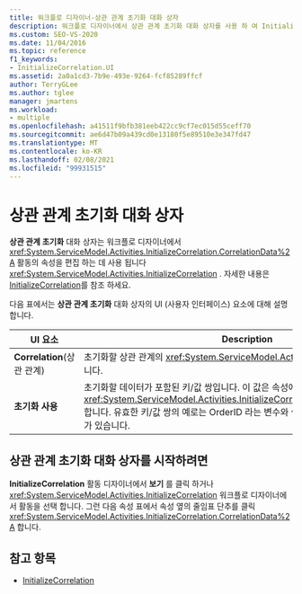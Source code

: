 ```yaml
---
title: 워크플로 디자이너-상관 관계 초기화 대화 상자
description: 워크플로 디자이너에서 상관 관계 초기화 대화 상자를 사용 하 여 InitializeCorrelation 활동의 CorrelationData 속성을 편집 하는 방법에 대해 알아봅니다.
ms.custom: SEO-VS-2020
ms.date: 11/04/2016
ms.topic: reference
f1_keywords:
- InitializeCorrelation.UI
ms.assetid: 2a0a1cd3-7b9e-493e-9264-fcf85289ffcf
author: TerryGLee
ms.author: tglee
manager: jmartens
ms.workload:
- multiple
ms.openlocfilehash: a41511f9bfb381eeb422cc9cf7ec015d55ceff70
ms.sourcegitcommit: ae6d47b09a439cd0e13180f5e89510e3e347fd47
ms.translationtype: MT
ms.contentlocale: ko-KR
ms.lasthandoff: 02/08/2021
ms.locfileid: "99931515"
---
```

# <a name="initialize-correlation-dialog-box"></a>상관 관계 초기화 대화 상자

**상관 관계 초기화** 대화 상자는 워크플로 디자이너에서 <xref:System.ServiceModel.Activities.InitializeCorrelation.CorrelationData%2A> 활동의 속성을 편집 하는 데 사용 됩니다 <xref:System.ServiceModel.Activities.InitializeCorrelation> . 자세한 내용은 [InitializeCorrelation](../workflow-designer/initializecorrelation-activity-designer.md)를 참조 하세요.

다음 표에서는 **상관 관계 초기화** 대화 상자의 UI (사용자 인터페이스) 요소에 대해 설명 합니다.

|UI 요소|Description|
|-|-----------------|
|**Correlation**(상관 관계)|초기화할 상관 관계의 <xref:System.ServiceModel.Activities.CorrelationHandle>입니다.|
|**초기화 사용**|초기화할 데이터가 포함된 키/값 쌍입니다. 이 값은 속성에 해당 <xref:System.ServiceModel.Activities.InitializeCorrelation.CorrelationData%2A> 합니다. 유효한 키/값 쌍의 예로는 OrderID 라는 변수와 쌍을 이루는 "OrderID" 라는 키가 있습니다.|

## <a name="to-launch-the-initialize-correlation-dialog-box"></a>상관 관계 초기화 대화 상자를 시작하려면

**InitializeCorrelation** 활동 디자이너에서 **보기** 를 클릭 하거나 <xref:System.ServiceModel.Activities.InitializeCorrelation> 워크플로 디자이너에서 활동을 선택 합니다. 그런 다음 속성 표에서 속성 옆의 줄임표 단추를 클릭 <xref:System.ServiceModel.Activities.InitializeCorrelation.CorrelationData%2A> 합니다.

## <a name="see-also"></a>참고 항목

- [InitializeCorrelation](../workflow-designer/initializecorrelation-activity-designer.md)
